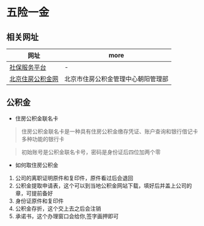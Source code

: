 # 五险一金

## 相关网址

| 网址                                                             | more                               |
| ---------------------------------------------------------------- | ---------------------------------- |
| [社保服务平台](http://www.bjrbj.gov.cn/csibiz/indinfo/login.jsp) | -                                  |
| [北京住房公积金网](http://www.bjgjj.gov.cn/)                     | 北京市住房公积金管理中心朝阳管理部 |

## 公积金

- 住房公积金联名卡

> 住房公积金联名卡是一种具有住房公积金缴存凭证、账户查询和银行借记卡多种功能的银行卡

> 初始账号是公积金联名卡号，密码是身份证后四位加两个零

- 如何取住房公积金

1. 公司的离职证明原件和复印件，原件看过后会退回
2. 公积金提取申请表，这个可以到当地公积金网站下载，填好后并盖上公司的章，可提前备好
3. 身份证原件和复印件
4. 公积金存折，这个交上去之后会注销
5. 承诺书，这个办理窗口会给你,签字画押即可